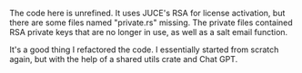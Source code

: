 The code here is unrefined. It uses JUCE's RSA for license activation, but there are some files named "private.rs" missing. The private files contained RSA private keys that are no longer in use, as well as a salt email function.

It's a good thing I refactored the code. I essentially started from scratch again, but with the help of a shared utils crate and Chat GPT.